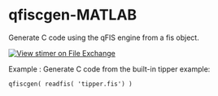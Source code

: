 # qfiscgen-MATLAB
Generate C code using the qFIS engine from a fis object.

[![View stimer on File Exchange](https://www.mathworks.com/matlabcentral/images/matlab-file-exchange.svg)](https://la.mathworks.com/matlabcentral/fileexchange/106220-stimer)

Example : Generate C code from the built-in tipper example:

``` 
qfiscgen( readfis( 'tipper.fis') )
```

